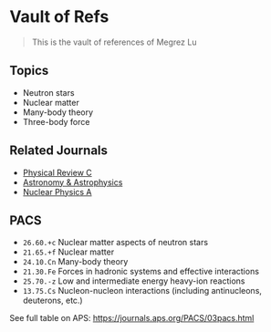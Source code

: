 # Vault of Refs

> This is the vault of references of Megrez Lu

## Topics

  - Neutron stars
  - Nuclear matter
  - Many-body theory
  - Three-body force

## Related Journals

  - [Physical Review C](https://journals.aps.org/prc/)
  - [Astronomy & Astrophysics](https://www.aanda.org/)
  - [Nuclear Physics A](https://www.sciencedirect.com/journal/nuclear-physics-a)

## PACS

  - `26.60.+c` Nuclear matter aspects of neutron stars
  - `21.65.+f` Nuclear matter
  - `24.10.Cn` Many-body theory
  - `21.30.Fe` Forces in hadronic systems and effective interactions
  - `25.70.-z` Low and intermediate energy heavy-ion reactions
  - `13.75.Cs` Nucleon-nucleon interactions (including antinucleons, deuterons, etc.)

See full table on APS: https://journals.aps.org/PACS/03pacs.html
